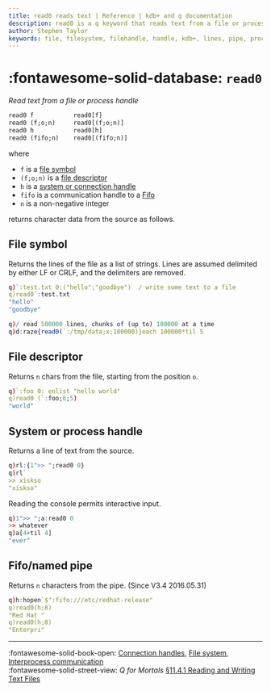 ```yaml
---
title: read0 reads text | Reference | kdb+ and q documentation
description: read0 is a q keyword that reads text from a file or process handle
author: Stephen Taylor
keywords: file, filesystem, filehandle, handle, kdb+, lines, pipe, process, q, read, read0, text
---
```

# :fontawesome-solid-database: `read0`





_Read text from a file or process handle_

```txt
read0 f           read0[f]
read0 (f;o;n)     read0[(f;o;n)]
read0 h           read0[h]
read0 (fifo;n)    read0[(fifo;n)]
```

where

-   `f` is a [file symbol](../basics/glossary.md#file-symbol)
-   `(f;o;n)` is a [file descriptor](../basics/glossary.md#file-descriptor)
-   `h` is a [system or connection handle](../basics/handles.md)
-   `fifo` is a communication handle to a [Fifo](hopen.md#communication-handles)
-   `n` is a non-negative integer

returns character data from the source as follows. 


## File symbol

Returns the lines of the file as a list of strings. Lines are assumed delimited by either LF or CRLF, and the delimiters are removed.

```q
q)`:test.txt 0:("hello";"goodbye")  / write some text to a file
q)read0`:test.txt
"hello"
"goodbye"

q)/ read 500000 lines, chunks of (up to) 100000 at a time
q)d:raze{read0(`:/tmp/data;x;100000)}each 100000*til 5
```


## File descriptor

Returns `n` chars from the file, starting from the position `o`.

```q
q)`:foo 0: enlist "hello world"
q)read0 (`:foo;6;5)
"world"
```


## System or process handle

Returns a line of text from the source.

```q
q)rl:{1">> ";read0 0}
q)rl`
>> xiskso
"xiskso"
```

Reading the console permits interactive input.

```q
q)1">> ";a:read0 0
>> whatever
q)a[4+til 4]
"ever"
```


## Fifo/named pipe

Returns `n` characters from the pipe.
(Since V3.4 2016.05.31)

```q
q)h:hopen`$":fifo:///etc/redhat-release"
q)read0(h;8)
"Red Hat "
q)read0(h;8)
"Enterpri"
```

----
:fontawesome-solid-book-open:
[Connection handles](../basics/handles.md),
[File system](../basics/files.md),
[Interprocess communication](../basics/ipc.md)
<br>
:fontawesome-solid-street-view:
_Q for Mortals_
[§11.4.1 Reading and Writing Text Files](/q4m3/11_IO/#1141-reading-and-writing-text-files)